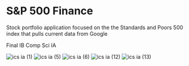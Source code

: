 # S&P 500 Finance

Stock portfolio application focused on the the Standards and Poors 500 index that pulls current data from Google

Final IB Comp Sci IA

![ics ia (1)](https://github.com/13lack13lood/S-and-P-500-Finance/assets/44007891/d3246b22-1b17-48ff-81df-6f36edce3e3c)
![ics ia (5)](https://github.com/13lack13lood/S-and-P-500-Finance/assets/44007891/7586d56f-8400-43e4-994a-596a05a27dcf)
![ics ia (6)](https://github.com/13lack13lood/S-and-P-500-Finance/assets/44007891/ad7af47b-6114-4661-96f9-61949c025d9d)
![ics ia (12)](https://github.com/13lack13lood/S-and-P-500-Finance/assets/44007891/b785a003-ca4d-4f4a-ac53-39c638f2c1ba)
![ics ia (13)](https://github.com/13lack13lood/S-and-P-500-Finance/assets/44007891/3faa1db5-1f9c-47ac-88a2-ad167538211d)
